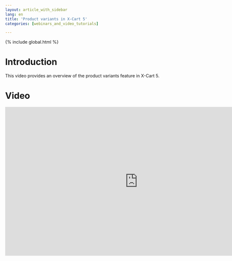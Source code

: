 ```yaml
---
layout: article_with_sidebar
lang: en
title: 'Product variants in X-Cart 5'
categories: [webinars_and_video_tutorials]

---
```


{% include global.html %}

# Introduction

This video provides an overview of the product variants feature in X-Cart 5.

# Video

<iframe class="youtube-player" type="text/html" style="width: 853px; height: 480px" src="http://www.youtube.com/embed/bdzNYo4grnw" frameborder="0"></iframe>